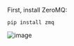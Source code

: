 First, install ZeroMQ: 
```
pip install zmq
```


![image](https://github.com/user-attachments/assets/09fb00fa-49b3-46e0-9cd7-ec54abff5796)

